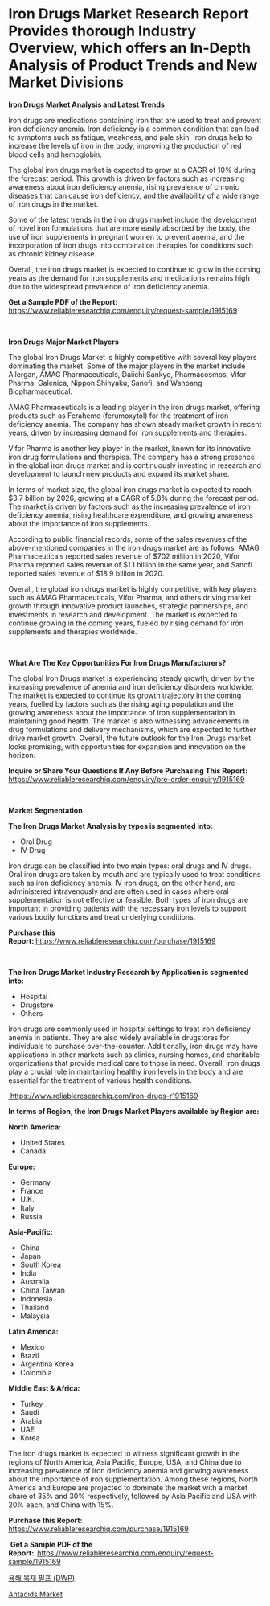 <p><h1>Iron Drugs Market Research Report Provides thorough Industry Overview, which offers an In-Depth Analysis of Product Trends and New Market Divisions</h1></p><p><strong>Iron Drugs Market Analysis and Latest Trends</strong></p>
<p><p>Iron drugs are medications containing iron that are used to treat and prevent iron deficiency anemia. Iron deficiency is a common condition that can lead to symptoms such as fatigue, weakness, and pale skin. Iron drugs help to increase the levels of iron in the body, improving the production of red blood cells and hemoglobin.</p><p>The global iron drugs market is expected to grow at a CAGR of 10% during the forecast period. This growth is driven by factors such as increasing awareness about iron deficiency anemia, rising prevalence of chronic diseases that can cause iron deficiency, and the availability of a wide range of iron drugs in the market.</p><p>Some of the latest trends in the iron drugs market include the development of novel iron formulations that are more easily absorbed by the body, the use of iron supplements in pregnant women to prevent anemia, and the incorporation of iron drugs into combination therapies for conditions such as chronic kidney disease.</p><p>Overall, the iron drugs market is expected to continue to grow in the coming years as the demand for iron supplements and medications remains high due to the widespread prevalence of iron deficiency anemia.</p></p>
<p><strong>Get a Sample PDF of the Report:&nbsp;</strong> <a href="https://www.reliableresearchiq.com/enquiry/request-sample/1915169">https://www.reliableresearchiq.com/enquiry/request-sample/1915169</a></p>
<p>&nbsp;</p>
<p><strong>Iron Drugs Major Market Players</strong></p>
<p><p>The global Iron Drugs Market is highly competitive with several key players dominating the market. Some of the major players in the market include Allergan, AMAG Pharmaceuticals, Daiichi Sankyo, Pharmacosmos, Vifor Pharma, Galenica, Nippon Shinyaku, Sanofi, and Wanbang Biopharmaceutical.</p><p>AMAG Pharmaceuticals is a leading player in the iron drugs market, offering products such as Feraheme (ferumoxytol) for the treatment of iron deficiency anemia. The company has shown steady market growth in recent years, driven by increasing demand for iron supplements and therapies.</p><p>Vifor Pharma is another key player in the market, known for its innovative iron drug formulations and therapies. The company has a strong presence in the global iron drugs market and is continuously investing in research and development to launch new products and expand its market share.</p><p>In terms of market size, the global iron drugs market is expected to reach $3.7 billion by 2026, growing at a CAGR of 5.8% during the forecast period. The market is driven by factors such as the increasing prevalence of iron deficiency anemia, rising healthcare expenditure, and growing awareness about the importance of iron supplements.</p><p>According to public financial records, some of the sales revenues of the above-mentioned companies in the iron drugs market are as follows: AMAG Pharmaceuticals reported sales revenue of $702 million in 2020, Vifor Pharma reported sales revenue of $1.1 billion in the same year, and Sanofi reported sales revenue of $18.9 billion in 2020.</p><p>Overall, the global iron drugs market is highly competitive, with key players such as AMAG Pharmaceuticals, Vifor Pharma, and others driving market growth through innovative product launches, strategic partnerships, and investments in research and development. The market is expected to continue growing in the coming years, fueled by rising demand for iron supplements and therapies worldwide.</p></p>
<p>&nbsp;</p>
<p><strong>What Are The Key Opportunities For Iron Drugs Manufacturers?</strong></p>
<p><p>The global Iron Drugs market is experiencing steady growth, driven by the increasing prevalence of anemia and iron deficiency disorders worldwide. The market is expected to continue its growth trajectory in the coming years, fuelled by factors such as the rising aging population and the growing awareness about the importance of iron supplementation in maintaining good health. The market is also witnessing advancements in drug formulations and delivery mechanisms, which are expected to further drive market growth. Overall, the future outlook for the Iron Drugs market looks promising, with opportunities for expansion and innovation on the horizon.</p></p>
<p><strong>Inquire or Share Your Questions If Any Before Purchasing This Report:</strong> <a href="https://www.reliableresearchiq.com/enquiry/pre-order-enquiry/1915169">https://www.reliableresearchiq.com/enquiry/pre-order-enquiry/1915169</a></p>
<p>&nbsp;</p>
<p><strong>Market Segmentation</strong></p>
<p><strong>The Iron Drugs Market Analysis by types is segmented into:</strong></p>
<p><ul><li>Oral Drug</li><li>IV Drug</li></ul></p>
<p><p>Iron drugs can be classified into two main types: oral drugs and IV drugs. Oral iron drugs are taken by mouth and are typically used to treat conditions such as iron deficiency anemia. IV iron drugs, on the other hand, are administered intravenously and are often used in cases where oral supplementation is not effective or feasible. Both types of iron drugs are important in providing patients with the necessary iron levels to support various bodily functions and treat underlying conditions.</p></p>
<p><strong>Purchase this Report:&nbsp;</strong><a href="https://www.reliableresearchiq.com/purchase/1915169">https://www.reliableresearchiq.com/purchase/1915169</a></p>
<p>&nbsp;</p>
<p><strong>The Iron Drugs Market Industry Research by Application is segmented into:</strong></p>
<p><ul><li>Hospital</li><li>Drugstore</li><li>Others</li></ul></p>
<p><p>Iron drugs are commonly used in hospital settings to treat iron deficiency anemia in patients. They are also widely available in drugstores for individuals to purchase over-the-counter. Additionally, iron drugs may have applications in other markets such as clinics, nursing homes, and charitable organizations that provide medical care to those in need. Overall, iron drugs play a crucial role in maintaining healthy iron levels in the body and are essential for the treatment of various health conditions.</p></p>
<p><a href="https://www.reliableresearchiq.com/iron-drugs-r1915169">&nbsp;https://www.reliableresearchiq.com/iron-drugs-r1915169</a></p>
<p><strong>In terms of Region, the Iron Drugs Market Players available by Region are:</strong></p>
<p>
    <p> <strong> North America: </strong>
        <ul>
            <li>United States</li>
            <li>Canada</li>
        </ul>
        </p> 
    <p> <strong> Europe: </strong>
        <ul>
            <li>Germany</li>
            <li>France</li>
            <li>U.K.</li>
            <li>Italy</li>
            <li>Russia</li>
        </ul>
        </p> 
    <p> <strong> Asia-Pacific: </strong>
        <ul>
            <li>China</li>
            <li>Japan</li>
            <li>South Korea</li>
            <li>India</li>
            <li>Australia</li>
            <li>China Taiwan</li>
            <li>Indonesia</li>
            <li>Thailand</li>
            <li>Malaysia</li>
        </ul>
        </p> 
    <p> <strong> Latin America: </strong>
        <ul>
            <li>Mexico</li>
            <li>Brazil</li>
            <li>Argentina Korea</li>
            <li>Colombia</li>
        </ul>
        </p> 
    <p> <strong> Middle East & Africa: </strong>
        <ul>
            <li>Turkey</li>
            <li>Saudi</li>
            <li>Arabia</li>
            <li>UAE</li>
            <li>Korea</li>
        </ul>
    </p>
    </p>
<p><p>The iron drugs market is expected to witness significant growth in the regions of North America, Asia Pacific, Europe, USA, and China due to increasing prevalence of iron deficiency anemia and growing awareness about the importance of iron supplementation. Among these regions, North America and Europe are projected to dominate the market with a market share of 35% and 30% respectively, followed by Asia Pacific and USA with 20% each, and China with 15%.</p></p>
<p><strong>Purchase this Report: </strong><a href="https://www.reliableresearchiq.com/purchase/1915169">https://www.reliableresearchiq.com/purchase/1915169</a></p>
<p>&nbsp;<strong>Get a Sample PDF of the Report:&nbsp;&nbsp;</strong><a href="https://www.reliableresearchiq.com/enquiry/request-sample/1915169">https://www.reliableresearchiq.com/enquiry/request-sample/1915169</a></p>
<p><strong></strong></p>
<p><p><a href="https://github.com/laholand/Market-Research-Report-List-5/blob/main/653134684998.md">용해 목재 펄프 (DWP)</a></p><p><a href="https://github.com/KavonHansen645/Market-Research-Report-List-1/blob/main/antacids-market.md">Antacids Market</a></p></p>